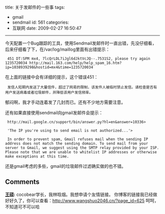 title: 关于发邮件的一些事
tags:
  - gmail
  - sendmail
id: 561
categories:
  - 互联网
date: 2009-02-27 16:50:47
---

今天配置一个Bug跟踪的工具，使用Sendmail发邮件时一直出错，先没仔细看，后来仔细看了下，在/var/log/maillog里面有出错提示：

     451 DT:SPM mx4, 7lcQrLDL7iJgl6dJktVcJQ--.7531S2, please try again 1235720034 http://mail.163.com/help/help_spam_16.htm?ip=1038939298&hostid=mx4&time=1235720034

在上面的链接中会有详细的提示，这个错误451：

     发信人短期内发送了大量信件，超过了网易的限制，该发件人被临时禁止发信。请检查是否有用户发送病毒或者垃圾邮件，并降低该用户发信频率。

郁闷啊，我才手动连着发了几封而已。还有不少地方需要注意。

还有如果直接使用sendmail向gmail发邮件会提示：

     http://mail.google.cn/support/bin/answer.py?hl=en&answer=10336> 
     
     'The IP you're using to send email is not authorized...'> 
     
     In order to prevent spam, Gmail refuses mail when the sending IP address does not match the sending domain. To send mail from your server to Gmail, we suggest using the SMTP relay provided by your ISP. Please note that we are unable to whitelist IP addresses or otherwise make exceptions at this time.

还是gmail考虑的多些，gmail的垃圾邮件过滤确实做的也不错。
## Comments

**[王硕](#5363 "2009-03-04 13:17:34"):** cocobear学长，我林晗烟。我想申请个友情链接。 你博客的链接我已经做好好久了，你可以查看：http://www.wangshuo2046.cn/?page_id=625 呵呵，不知道可不可以哈

